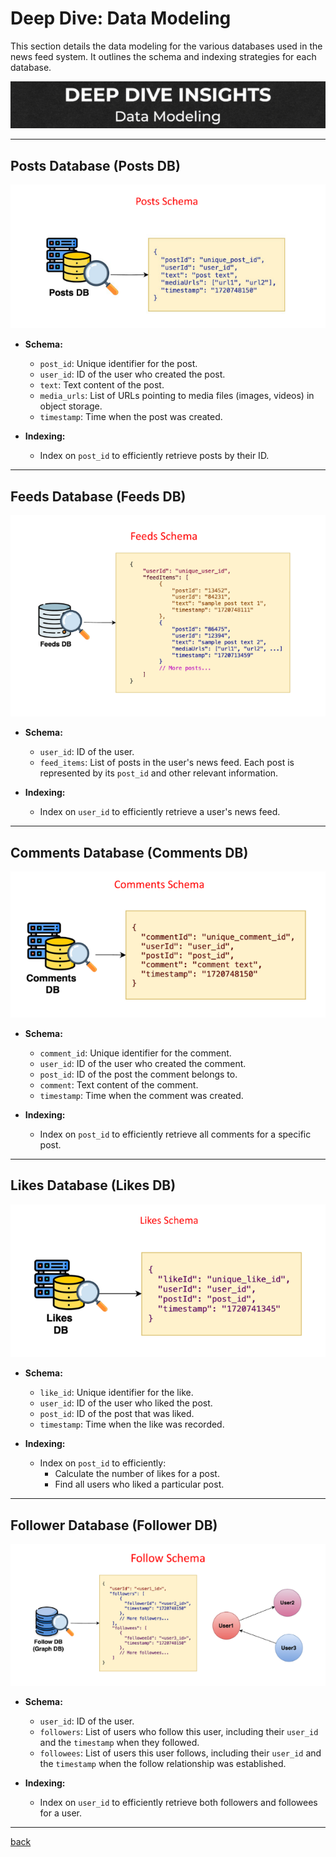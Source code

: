 # **Deep Dive: Data Modeling**

This section details the data modeling for the various databases used in the news feed system. It outlines the schema and indexing strategies for each database.

![08.png](img/08.png)

---

## **Posts Database (Posts DB)**

![09.png](img/09.png)

* **Schema:**

  * `post_id`: Unique identifier for the post.  
  * `user_id`: ID of the user who created the post.  
  * `text`: Text content of the post.  
  * `media_urls`: List of URLs pointing to media files (images, videos) in object storage.  
  * `timestamp`: Time when the post was created.  
* **Indexing:**

  * Index on `post_id` to efficiently retrieve posts by their ID.

---

## **Feeds Database (Feeds DB)**

![10.png](img/10.png)

* **Schema:**

  * `user_id`: ID of the user.  
  * `feed_items`: List of posts in the user's news feed. Each post is represented by its `post_id` and other relevant information.  
* **Indexing:**

  * Index on `user_id` to efficiently retrieve a user's news feed.

---

## **Comments Database (Comments DB)**

![11.png](img/11.png)

* **Schema:**

  * `comment_id`: Unique identifier for the comment.  
  * `user_id`: ID of the user who created the comment.  
  * `post_id`: ID of the post the comment belongs to.  
  * `comment`: Text content of the comment.  
  * `timestamp`: Time when the comment was created.  
* **Indexing:**

  * Index on `post_id` to efficiently retrieve all comments for a specific post.

---

## **Likes Database (Likes DB)**

![12.png](img/12.png)

* **Schema:**

  * `like_id`: Unique identifier for the like.  
  * `user_id`: ID of the user who liked the post.  
  * `post_id`: ID of the post that was liked.  
  * `timestamp`: Time when the like was recorded.  
* **Indexing:**

  * Index on `post_id` to efficiently:  
    * Calculate the number of likes for a post.  
    * Find all users who liked a particular post.

---

## **Follower Database (Follower DB)**

![13.png](img/13.png)

* **Schema:**

  * `user_id`: ID of the user.  
  * `followers`: List of users who follow this user, including their `user_id` and the `timestamp` when they followed.  
  * `followees`: List of users this user follows, including their `user_id` and the `timestamp` when the follow relationship was established.  
* **Indexing:**

  * Index on `user_id` to efficiently retrieve both followers and followees for a user.

---

[back](../README.md)